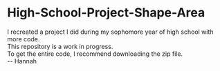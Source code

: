 # High-School-Project-Shape-Area
I recreated a project I did during my sophomore year of high school with more code.  
This repository is a work in progress.  
To get the entire code, I recommend downloading the zip file.  
-- Hannah
